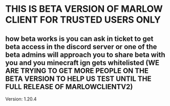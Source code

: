# THIS IS BETA VERSION OF MARLOW CLIENT FOR TRUSTED USERS ONLY

## how beta works is you can ask in ticket to get beta access in the discord server or one of the beta admins will approach you to share beta with you and you minecraft ign gets whitelisted (WE ARE TRYING TO GET MORE PEOPLE ON THE BETA VERSION TO HELP US TEST UNTIL THE FULL RELEASE OF MARLOWCLIENTV2)


Version: 1.20.4

